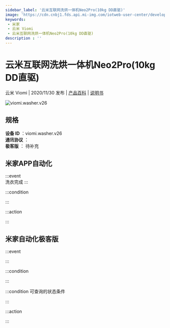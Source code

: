 ```yaml
---
sidebar_label: '云米互联网洗烘一体机Neo2Pro(10kg DD直驱)'
image: 'https://cdn.cnbj1.fds.api.mi-img.com/iotweb-user-center/developer_1679048936025DXa0IRIX.png?GalaxyAccessKeyId=AKVGLQWBOVIRQ3XLEW&Expires=9223372036854775807&Signature=Dllo1EukhR18aed9uSO83xP+2Rs='
keywords: 
 - 米家
 - 云米 Viomi
 - 云米互联网洗烘一体机Neo2Pro(10kg DD直驱)
description : ''
---
```

# 云米互联网洗烘一体机Neo2Pro(10kg DD直驱)

云米 Viomi | 2020/11/30 发布 | [产品百科](https://home.mi.com/webapp/content/baike/product/index.html?model=viomi.washer.v26/) | [说明书](https://home.mi.com/views/introduction.html?model=viomi.washer.v26&region=cn)

![viomi.washer.v26](https://cdn.cnbj1.fds.api.mi-img.com/iotweb-user-center/developer_1679048936025DXa0IRIX.png?GalaxyAccessKeyId=AKVGLQWBOVIRQ3XLEW&Expires=9223372036854775807&Signature=Dllo1EukhR18aed9uSO83xP+2Rs=)

## 规格  
> 
**设备 ID** ：viomi.washer.v26  
**通讯协议** ：  
**极客版**  ： 待补充 


## 米家APP自动化  

:::event  
洗衣完成
:::

:::condition  

:::

:::action   

:::

## 米家自动化极客版  

:::event  

:::

:::condition  

:::

:::condition 可查询的状态条件  

:::

:::action  

:::

        
